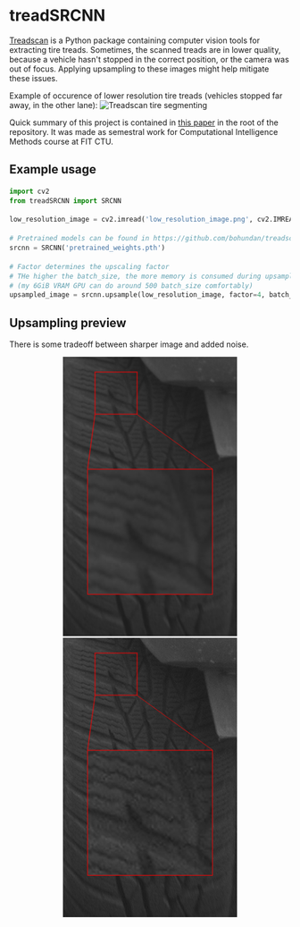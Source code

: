 # treadSRCNN

[Treadscan](https://github.com/bohundan/treadscan) is a Python package containing computer vision tools for extracting tire treads. Sometimes, the scanned treads are in lower quality, because a vehicle hasn't stopped in the correct position, or the camera was out of focus. Applying upsampling to these images might help mitigate these issues.

Example of occurence of lower resolution tire treads (vehicles stopped far away, in the other lane):
<img src="https://raw.githubusercontent.com/bohundan/treadscan-SRCNN/main/paper_src/media/treadscan.gif" title="Treadscan tire segmenting" height=500/>

Quick summary of this project is contained in [this paper](https://github.com/bohundan/treadscan-SRCNN/blob/main/paper.pdf) in the root of the repository. It was made as semestral work for Computational Intelligence Methods course at FIT CTU.

## Example usage

```python
import cv2
from treadSRCNN import SRCNN

low_resolution_image = cv2.imread('low_resolution_image.png', cv2.IMREAD_GRAYSCALE)

# Pretrained models can be found in https://github.com/bohundan/treadscan-SRCNN/tree/main/pretrained_models
srcnn = SRCNN('pretrained_weights.pth')

# Factor determines the upscaling factor
# THe higher the batch_size, the more memory is consumed during upsampling 
# (my 6GiB VRAM GPU can do around 500 batch_size comfortably)
upsampled_image = srcnn.upsample(low_resolution_image, factor=4, batch_size=100)
```

## Upsampling preview

There is some tradeoff between sharper image and added noise.
<div align="center">
  <p>
    <img src="https://raw.githubusercontent.com/bohundan/treadscan-SRCNN/main/paper_src/media/upscaled-original.jpg" title="Original" height=500/>
    <img src="https://raw.githubusercontent.com/bohundan/treadscan-SRCNN/main/paper_src/media/upscaled-250epochs.jpg" title="Upsampled" height=500/>
  </p>
</div>
